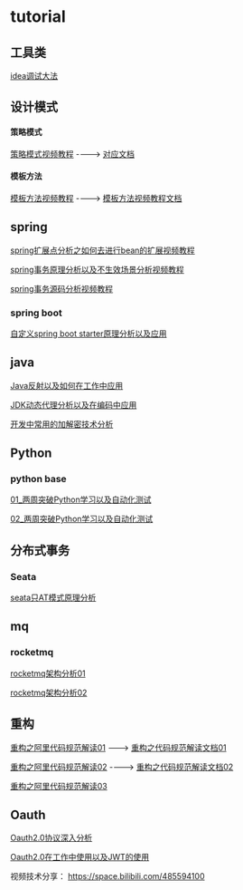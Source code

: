 # tutorial
## 工具类

[idea调试大法](https://www.bilibili.com/video/BV1T44y1q7Sf/)



## 设计模式



#### 策略模式

[策略模式视频教程](https://www.bilibili.com/video/BV1544y1B7yV/)    ----> [对应文档](https://github.com/topwqp/tutorial/blob/main/design_pattern/%E7%AD%96%E7%95%A5%E6%A8%A1%E5%BC%8F.md)





#### 模板方法

[模板方法视频教程](https://www.bilibili.com/video/BV1Bh411h7MQ/)   ----> [模板方法视频教程文档](https://github.com/topwqp/tutorial/blob/main/design_pattern/%E6%A8%A1%E6%9D%BF%E6%96%B9%E6%B3%95.md)





## spring

[spring扩展点分析之如何去进行bean的扩展视频教程](https://www.bilibili.com/video/BV1iv411J7DJ/)

[spring事务原理分析以及不生效场景分析视频教程](https://www.bilibili.com/video/BV1G54y1V7Ms/)

[spring事务源码分析视频教程](https://www.bilibili.com/video/BV15Q4y1R78N/)



### spring boot

[自定义spring boot starter原理分析以及应用](https://www.bilibili.com/video/BV1y34y1i7DV/)





## java

[Java反射以及如何在工作中应用](https://www.bilibili.com/video/BV1zh411W7uB/)

[JDK动态代理分析以及在编码中应用](https://www.bilibili.com/video/BV1Fg411w7WN/)

[开发中常用的加解密技术分析](https://www.bilibili.com/video/BV1vf4y1E78z/)



## Python

### python base

[01_两周突破Python学习以及自动化测试](https://www.bilibili.com/video/BV1SR4y1M7fS/)

[02_两周突破Python学习以及自动化测试](https://www.bilibili.com/video/BV1HY411b7dS/)



## 分布式事务

### Seata

[seata只AT模式原理分析](https://www.bilibili.com/video/BV13q4y1s7xr/)





## mq

### rocketmq

[rocketmq架构分析01](https://www.bilibili.com/video/BV1H34y1i7FG/)

[rocketmq架构分析02](https://www.bilibili.com/video/BV1HL4y147Vf/)



## 重构



[重构之阿里代码规范解读01](https://www.bilibili.com/video/BV1Ay4y137zx/)     --->  [重构之代码规范解读文档01](https://github.com/topwqp/tutorial/blob/main/refactor/%E4%BB%A3%E7%A0%81%E8%A7%84%E8%8C%8301.md)

[重构之阿里代码规范解读02](https://www.bilibili.com/video/BV1964y1679Y/)     ---->  [重构之代码规范解读文档02](https://github.com/topwqp/tutorial/blob/main/refactor/%E4%BB%A3%E7%A0%81%E8%A7%84%E8%8C%8302.md)

[重构之阿里代码规范解读03](https://www.bilibili.com/video/BV1AB4y1M7wJ/)









## Oauth

[Oauth2.0协议深入分析](https://www.bilibili.com/video/BV1vU4y1u7Bc/)

[Oauth2.0在工作中使用以及JWT的使用](https://www.bilibili.com/video/BV1PR4y1n7zV/)





视频技术分享： https://space.bilibili.com/485594100  
